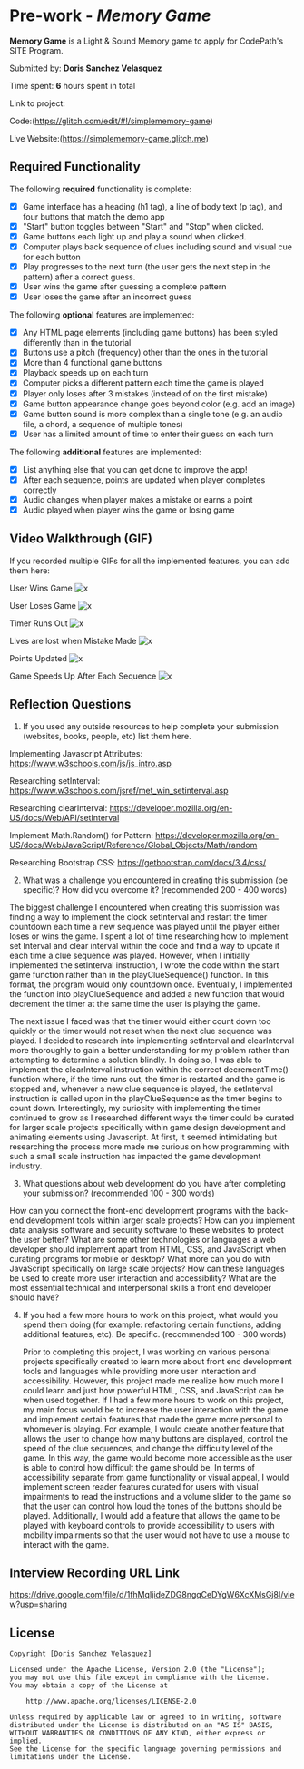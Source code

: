 
# Pre-work - *Memory Game*

**Memory Game** is a Light & Sound Memory game to apply for CodePath's SITE Program. 

Submitted by: **Doris Sanchez Velasquez**

Time spent: **6** hours spent in total

Link to project: 

Code:(https://glitch.com/edit/#!/simplememory-game)

Live Website:(https://simplememory-game.glitch.me)

## Required Functionality

The following **required** functionality is complete:

* [x] Game interface has a heading (h1 tag), a line of body text (p tag), and four buttons that match the demo app
* [x] "Start" button toggles between "Start" and "Stop" when clicked. 
* [x] Game buttons each light up and play a sound when clicked. 
* [x] Computer plays back sequence of clues including sound and visual cue for each button
* [x] Play progresses to the next turn (the user gets the next step in the pattern) after a correct guess. 
* [x] User wins the game after guessing a complete pattern
* [x] User loses the game after an incorrect guess

The following **optional** features are implemented:

* [x] Any HTML page elements (including game buttons) has been styled differently than in the tutorial
* [x] Buttons use a pitch (frequency) other than the ones in the tutorial
* [x] More than 4 functional game buttons
* [x] Playback speeds up on each turn
* [x] Computer picks a different pattern each time the game is played
* [x] Player only loses after 3 mistakes (instead of on the first mistake)
* [x] Game button appearance change goes beyond color (e.g. add an image)
* [x] Game button sound is more complex than a single tone (e.g. an audio file, a chord, a sequence of multiple tones)
* [x] User has a limited amount of time to enter their guess on each turn

The following **additional** features are implemented:

- [x] List anything else that you can get done to improve the app!
- [x] After each sequence, points are updated when player completes correctly
- [x] Audio changes when player makes a mistake or earns a point
- [x] Audio played when player wins the game or losing game

## Video Walkthrough (GIF)

If you recorded multiple GIFs for all the implemented features, you can add them here:

User Wins Game
![x](http://g.recordit.co/49QhtB2I5J.gif)

User Loses Game
![x](http://g.recordit.co/OscHUbC7v1.gif)

Timer Runs Out
![x](http://g.recordit.co/G0G1H2Xlld.gif)

Lives are lost when Mistake Made
![x](http://g.recordit.co/mtuJvNr0lY.gif)

Points Updated
![x](http://g.recordit.co/sj6SyQeC7a.gif)

Game Speeds Up After Each Sequence
![x](http://g.recordit.co/wjqw5ftLv5.gif)

## Reflection Questions
1. If you used any outside resources to help complete your submission (websites, books, people, etc) list them here.
 
Implementing Javascript Attributes: https://www.w3schools.com/js/js_intro.asp

Researching setInterval: https://www.w3schools.com/jsref/met_win_setinterval.asp 

Researching clearInterval: https://developer.mozilla.org/en-US/docs/Web/API/setInterval

Implement Math.Random() for Pattern: https://developer.mozilla.org/en-US/docs/Web/JavaScript/Reference/Global_Objects/Math/random

Researching Bootstrap CSS: https://getbootstrap.com/docs/3.4/css/ 


2. What was a challenge you encountered in creating this submission (be specific)? How did you overcome it? (recommended 200 - 400 words) 

The biggest challenge I encountered when creating this submission was finding a way to implement the clock setInterval and restart the timer countdown each time a new sequence was played until the player either loses or wins the game. I spent a lot of time researching how to implement set Interval and clear interval within the code and find a way to update it each time a clue sequence was played. However, when I initially implemented the setInterval instruction, I wrote the code within the start game function rather than in the playClueSequence() function. In this format, the program would only countdown once. Eventually, I implemented the function into playClueSequence and added a new function that would decrement the timer at the same time the user is playing the game. 

The next issue I faced was that the timer would either count down too quickly or the timer would not reset when the next clue sequence was played. I decided to research into implementing setInterval and clearInterval more thoroughly to gain a better understanding for my problem rather than attempting to determine a solution blindly. In doing so, I was able to implement the clearInterval instruction within the correct decrementTime() function where, if the time runs out, the timer is restarted and the game is stopped and, whenever a new clue sequence is played, the setInterval instruction is called upon in the playClueSequence as the timer begins to count down. 
	Interestingly, my curiosity with implementing the timer continued to grow as I researched different ways the timer could be curated for larger scale projects specifically within game design development and animating elements using Javascript. At first, it seemed intimidating but researching the process more made me curious on how programming with such a small scale instruction has impacted the game development industry.


3. What questions about web development do you have after completing your submission? (recommended 100 - 300 words) 

How can you connect the front-end development programs with the back-end development tools within larger scale projects? How can you implement data analysis software and security software to these websites to protect the user better? What are some other technologies or languages a web developer should implement apart from HTML, CSS, and JavaScript when curating programs for mobile or desktop? What more can you do with JavaScript specifically on large scale projects? How can these languages be used to create more user interaction and accessibility? What are the most essential technical and interpersonal skills a front end developer should have? 


4. If you had a few more hours to work on this project, what would you spend them doing (for example: refactoring certain functions, adding additional features, etc). Be specific. (recommended 100 - 300 words) 

	Prior to completing this project, I was working on various personal projects specifically created to learn more about front end development tools and languages while providing more user interaction and accessibility. However, this project made me realize how much more I could learn and just how powerful HTML, CSS, and JavaScript can be when used together. If I had a few more hours to work on this project, my main focus would be to increase the user interaction with the game and implement certain features that made the game more personal to whomever is playing. For example, I would create another feature that allows the user to change how many buttons are displayed, control the speed of the clue sequences, and change the difficulty level of the game. In this way, the game would become more accessible as the user is able to control how difficult the game should be. In terms of accessibility separate from game functionality or visual appeal, I would implement screen reader features curated for users with visual impairments to read the instructions and a volume slider to the game so that the user can control how loud the tones of the buttons should be played. Additionally, I would add a feature that allows the game to be played with keyboard controls to provide accessibility to users with mobility impairments so that the user would not have to use a mouse to interact with the game.




## Interview Recording URL Link

https://drive.google.com/file/d/1fhMqIjideZDG8ngqCeDYgW6XcXMsGj8I/view?usp=sharing


## License

    Copyright [Doris Sanchez Velasquez]

    Licensed under the Apache License, Version 2.0 (the "License");
    you may not use this file except in compliance with the License.
    You may obtain a copy of the License at

        http://www.apache.org/licenses/LICENSE-2.0

    Unless required by applicable law or agreed to in writing, software
    distributed under the License is distributed on an "AS IS" BASIS,
    WITHOUT WARRANTIES OR CONDITIONS OF ANY KIND, either express or implied.
    See the License for the specific language governing permissions and
    limitations under the License.